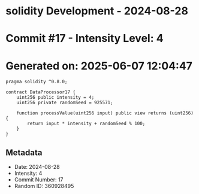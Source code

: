 ﻿# solidity Development - 2024-08-28
# Commit #17 - Intensity Level: 4
# Generated on: 2025-06-07 12:04:47
```solidity
pragma solidity ^0.8.0;

contract DataProcessor17 {
    uint256 public intensity = 4;
    uint256 private randomSeed = 925571;

    function processValue(uint256 input) public view returns (uint256) {
        return input * intensity + randomSeed % 100;
    }
}
```
## Metadata
- Date: 2024-08-28
- Intensity: 4
- Commit Number: 17
- Random ID: 360928495
